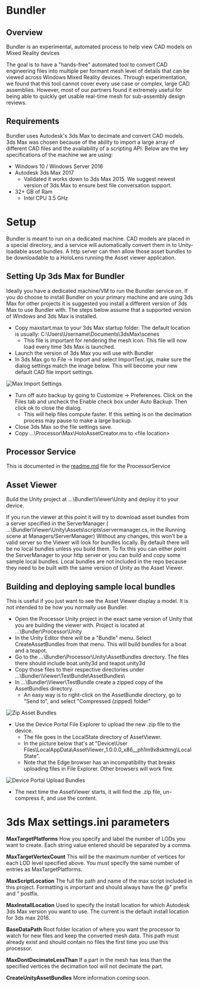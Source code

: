 # Bundler
## Overview
Bundler is an experimental, automated process to help view CAD models on Mixed Reality devices

The goal is to have a "hands-free" automated tool to convert CAD engineering files into multiple per formant mesh level of details that can be viewed across Windows Mixed Reality devices. Through experimentation, we found that this tool cannot cover every use case or complex, large CAD assemblies. However, most of our partners found it extremely useful for being able to quickly get usable real-time mesh for sub-assembly design reviews.
## Requirements
Bundler uses Autodesk's 3ds Max to decimate and convert CAD models. 3ds Max was chosen because of the ability to import a large array of different CAD files and the availability of a scripting API. Below are the key specifications of the machine we are using:
* Windows 10 / Windows Server 2016
* Autodesk 3ds Max 2017
  * Validated it works down to 3ds Max 2015. We suggest newest version of 3ds Max to ensure best file conversation support. 
* 32+ GB of Ram
  *	Intel CPU 3.5 GHz

# Setup
Bundler is meant to run on a dedicated machine.  CAD models are placed in a special directory, and a service will automatically convert them in to Unity-loadable asset bundles.  A http server can then allow those asset bundles to be downloadable to a HoloLens running the Asset viewer application.

## Setting Up 3ds Max for Bundler
Ideally you have a dedicated machine/VM to run the Bundler service on. If you do choose to install Bundler on your primary machine and are using 3ds Max for other projects it is suggested you install a different version of 3ds Max to use Bundler with. The steps below assume that a supported version of Windows and 3ds Max is installed.
* Copy maxstart.max to your 3ds Max startup folder.  The default location is usually: C:\Users\Username\Documents\3dsMax\scenes
  * This file is important for rendering the mesh icon. This file will now load every time 3ds Max is launched.
* Launch the version of 3ds Max you will use with Bundler
* In 3ds Max go to File -> Import and select ImportTest.igs, make sure the dialog settings match the image below. This will become your new default CAD file import settings.

![Max Import Settings](./DocumentationImages/MaxImportSettings.png)
* Turn off auto backup by going to Customize -> Preferences. Click on the Files tab and uncheck the Enable check box under Auto Backup. Then click ok to close the dialog.
  * This will help files compute faster.  If this setting is on the decimation process may pause to make a large backup.
* Close 3ds Max so the file settings save.
* Copy ...\Processor\Max\HoloAssetCreator.ms  to \<file location>

## Processor Service
This is documented in the [readme.md](Processor/ProcessorService/README.md) file for the ProcessorService

## Asset Viewer
Build the Unity project at ...\Bundler\Viewer\Unity and deploy it to your device.

If you run the viewer at this point it will try to download asset bundles from a server specified in the ServerManager ( ...\Bundler\Viewer\Unity\Assets\scripts\servermanager.cs, in the Running scene at Managers/ServerManager)  Without any changes, this won't be a valid server so the Viewer will look for bundles locally.  By default there will be no local bundles unless you build them.  To fix this you can either point the ServerManager to your http server or you can build and copy some sample local bundles.  Local bundles are not included in the repo because they need to be built with the same version of Unity as the Asset Viewer.

## Building and deploying sample local bundles
This is useful if you just want to see the Asset Viewer display a model.  It is not intended to be how you normally use Bundler.

* Open the Processor Unity project in the exact same version of Unity that you are building the viewer with.  Project is located at ...\Bundler\Processor\Unity
* In the Unity Editor there will be a "Bundle" menu.  Select CreateAssetBundles from that menu.  This will build bundles for a boat and a teapot.
* Go to the ...\Bundler\Processor\Unity\AssetBundles directory. The files there should include boat.unity3d and teapot.unity3d
* Copy those files to their respective directories under ...\Bundler\Viewer\TestBundle\AssetBundles\
* In ...\Bundler\Viewer\TestBundle create a zipped copy of the AssetBundles directory.
  * An easy way is to right-click on the AssetBundle directory, go to "Send to", and select "Compressed (zipped) folder"
  
![Zip Asset Bundles](./DocumentationImages/ZipAssetBundles.png)

* Use the Device Portal File Explorer to upload the new .zip file to the device.
  * The file goes in the LocalState directory of AssetViewer.
  * In the picture below that's at "Device\User Files\LocalAppData\AssetViewer_1.0.0.0_x86__ph1m9x8skttmg\LocalState".
  * Note that the Edge browser has an incompatibility that breaks uploading files in File Explorer.  Other browsers will work fine.
  
![Device Portal Upload Bundles](./DocumentationImages/DevicePortalUploadBundles.png)
* The next time the AssetViewer starts, it will find the .zip file, un-compress it, and use the content.


# 3ds Max settings.ini parameters

**MaxTargetPlatforms** How you specify and label the number of LODs you want to create. Each string value entered should be separated by a comma.

**MaxTargetVertexCount** This will be the maximum number of vertices for each LOD level specified above. You must specify the same number of entries as MaxTargetPlatforms.

**MaxScriptLocation** The full file path and name of the max script included in this project. Formatting is important and should always have the @\" prefix and \" postfix.

**MaxInstallLocation** Used to specify the install location for which Autodesk 3ds Max version you want to use. The current is the default install location for 3ds max 2016.

**BaseDataPath** Root folder location of where you want the processor to watch for new files and keep the converted mesh data. This path must already exist and should contain no files the first time you use this processor.

**MaxDontDecimateLessThan** If a part in the mesh has less than the specified vertices the decimation tool will not decimate the part.

**CreateUnityAssetBundles** More information coming soon.
